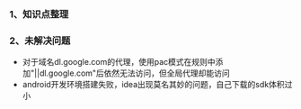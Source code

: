 ### 1、知识点整理

### 2、未解决问题
- 对于域名dl.google.com的代理，使用pac模式在规则中添加"||dl.google.com"后依然无法访问，但全局代理却能访问
- android开发环境搭建失败，idea出现莫名其妙的问题，自己下载的sdk体积过小

